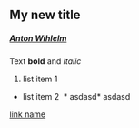 ## My new title

##### [Anton Wihlelm](http://)

Text **bold** and _italic_ 

1. list item 1  
* list item 2  * asdasd* asdasd

[link name](http://berlinjs.org)